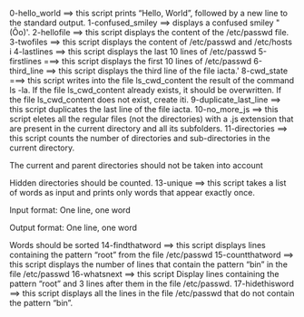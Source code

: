 0-hello_world ==> this script prints “Hello, World”, followed by a new line to the standard output.
1-confused_smiley ==>  displays a confused smiley "(Ôo)'.
2-hellofile ==> this script displays the content of the /etc/passwd file.
3-twofiles ==> this script displays the content of /etc/passwd and /etc/hosts
i
4-lastlines ==> this script displays the last 10 lines of /etc/passwd
5-firstlines ===> this script displays the first 10 lines of /etc/passwd
6-third_line ==> this script  displays the third line of the file iacta.'
8-cwd_state ===> this script  writes into the file ls_cwd_content the result of the command ls -la. If the file ls_cwd_content already exists, it should be overwritten. If the file ls_cwd_content does not exist, create iti.
9-duplicate_last_line ==>  this script duplicates the last line of the file iacta.
10-no_more_js ==> this script eletes all the regular files (not the directories) with a .js extension that are present in the current directory and all its subfolders.
11-directories ==> this script counts the number of directories and sub-directories in the current directory.



The current and parent directories should not be taken into account

Hidden directories should be counted.
13-unique ==> this script takes a list of words as input and prints only words that appear exactly once.



Input format: One line, one word

Output format: One line, one word

Words should be sorted
14-findthatword ==> this script displays lines containing the pattern “root” from the file /etc/passwd
15-countthatword ==> this script displays the number of lines that contain the pattern “bin” in the file /etc/passwd
16-whatsnext ==> this script Display lines containing the pattern “root” and 3 lines after them in the file /etc/passwd.
17-hidethisword ==> this script displays all the lines in the file /etc/passwd that do not contain the pattern “bin”.
